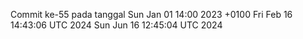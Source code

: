 Commit ke-55 pada tanggal Sun Jan 01 14:00 2023 +0100
Fri Feb 16 14:43:06 UTC 2024
Sun Jun 16 12:45:04 UTC 2024
